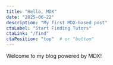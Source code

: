 ```yaml
---
title: "Hello, MDX"
date: "2025-06-22"
description: "My first MDX-based post"
ctaLabel: "Start Finding Tutors"
ctaLink: "/find"
ctaPosition: "top"  # or "bottom"
---
```


Welcome to my blog powered by MDX!

<BlogCTAButton label={ctaLabel} href={ctaLink} />
